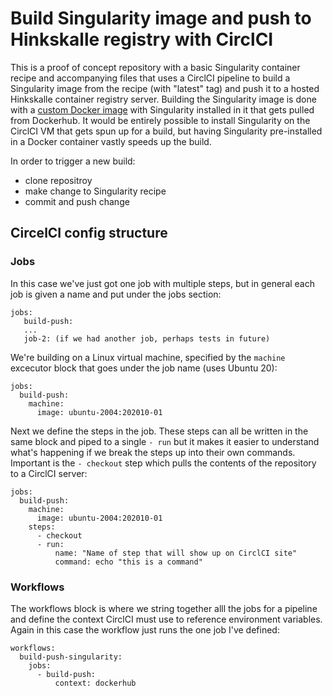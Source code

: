 # Build Singularity image and push to Hinkskalle registry with CirclCI

This is a proof of concept repository with a basic Singularity container recipe and accompanying files that uses a CirclCI pipeline to build a Singularity image from the recipe (with "latest" tag) and push it to a hosted Hinkskalle container registry server. Building the Singularity image is done with a [custom Docker image](https://github.com/robinlh/docker-singularity) with Singularity installed in it that gets pulled from Dockerhub. It would be entirely possible to install Singularity on the CirclCI VM that gets spun up for a build, but having Singularity pre-installed in a Docker container vastly speeds up the build.

In order to trigger a new build:
- clone repositroy
- make change to Singularity recipe
- commit and push change

## CircelCI config structure

### Jobs
In this case we've just got one job with multiple steps, but in general each job is given a name and put under the jobs section:
```
jobs:
   build-push:
   ...
   job-2: (if we had another job, perhaps tests in future)
```
We're building on a Linux virtual machine, specified by the `machine` excecutor block that goes under the job name (uses Ubuntu 20):
```
jobs:
  build-push:
    machine:
      image: ubuntu-2004:202010-01
```
Next we define the steps in the job. These steps can all be written in the same block and piped to a single `- run` but it makes it easier to understand what's happening if we break the steps up into their own commands. Important is the `- checkout` step which pulls the contents of the repository to a CirclCI server:
```
jobs:
  build-push:
    machine:
      image: ubuntu-2004:202010-01
    steps:
      - checkout
      - run:
          name: "Name of step that will show up on CirclCI site"
          command: echo "this is a command"
```
### Workflows
The workflows block is where we string together alll the jobs for a pipeline and define the context CirclCI must use to reference environment variables. Again in this case the workflow just runs the one job I've defined:
```
workflows:
  build-push-singularity:
    jobs:
      - build-push:
          context: dockerhub
```
